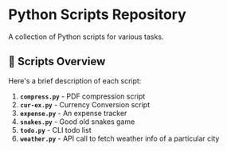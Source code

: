 # Python Scripts Repository

A collection of Python scripts for various tasks.

## 📁 Scripts Overview

Here's a brief description of each script:

1. **`compress.py`** - PDF compression script
2. **`cur-ex.py`** - Currency Conversion script
3. **`expense.py`** - An expense tracker
4. **`snakes.py`** - Good old snakes game
5. **`todo.py`** - CLI todo list
6. **`weather.py`** - API call to fetch weather info of a particular city
